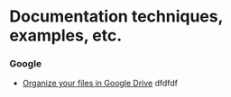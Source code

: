 # Documentation techniques, examples, etc.

### Google
* [Organize your files in Google Drive](https://support.google.com/drive/answer/2375091?hl=en&ref_topic=2375187) dfdfdf
